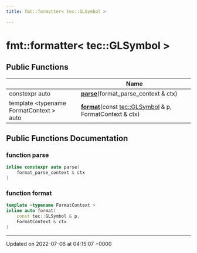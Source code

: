 ```yaml
---
title: fmt::formatter< tec::GLSymbol >

---
```


# fmt::formatter< tec::GLSymbol >





## Public Functions

|                | Name           |
| -------------- | -------------- |
| constexpr auto | **[parse](/engine/Classes/structfmt_1_1formatter_3_01tec_1_1_g_l_symbol_01_4/#function-parse)**(format_parse_context & ctx) |
| template <typename FormatContext \> <br>auto | **[format](/engine/Classes/structfmt_1_1formatter_3_01tec_1_1_g_l_symbol_01_4/#function-format)**(const [tec::GLSymbol](/engine/Classes/classtec_1_1_g_l_symbol/) & p, FormatContext & ctx) |

## Public Functions Documentation

### function parse

```cpp
inline constexpr auto parse(
    format_parse_context & ctx
)
```


### function format

```cpp
template <typename FormatContext >
inline auto format(
    const tec::GLSymbol & p,
    FormatContext & ctx
)
```


-------------------------------

Updated on 2022-07-06 at 04:15:07 +0000